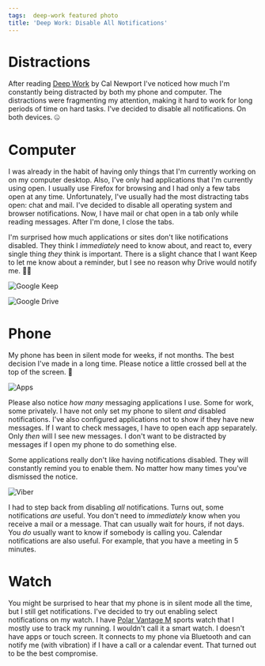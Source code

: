 ```yaml
---
tags:  deep-work featured photo
title: 'Deep Work: Disable All Notifications'
---
```

# Distractions

After reading [Deep Work](/deep-work) by Cal Newport I've noticed how much I'm constantly being distracted by both my phone and computer. The distractions were fragmenting my attention, making it hard to work for long periods of time on hard tasks. I've decided to disable all notifications. On both devices. 🤐

# Computer

I was already in the habit of having only things that I'm currently working on on my computer desktop. Also, I've only had applications that I'm currently using open. I usually use Firefox for browsing and I had only a few tabs open at any time. Unfortunately, I've usually had the most distracting tabs open: chat and mail. I've decided to disable all operating system and browser notifications. Now, I have mail or chat open in a tab only while reading messages. After I'm done, I close the tabs.

I'm surprised how much applications or sites don't like notifications disabled. They think I *immediately* need to know about, and react to, every single thing *they* think is important. There is a slight chance that I want Keep to let me know about a reminder, but I see no reason why Drive would notify me. 🤷‍♂️

![Google Keep](/assets/deep-work-notifications/keep.png "Google Keep")

![Google Drive](/assets/deep-work-notifications/drive.png "Google Drive")

# Phone

My phone has been in silent mode for weeks, if not months. The best decision I've made in a long time. Please notice a little crossed bell at the top of the screen. 🔕

![Apps](/assets/deep-work-notifications/apps.jpg "Apps")

Please also notice *how many* messaging applications I use. Some for work, some privately. I have not only set my phone to silent *and* disabled notifications. I've also configured applications not to show if they have new messages. If I want to check messages, I have to open each app separately. Only *then* will I see new messages. I don't want to be distracted by messages if I open my phone to do something else.

Some applications really don't like having notifications disabled. They will constantly remind you to enable them. No matter how many times you've dismissed the notice.

![Viber](/assets/deep-work-notifications/viber.jpg "Viber")

I had to step back from disabling *all* notifications. Turns out, some notifications *are* useful. You don't need to *immediately* know when you receive a mail or a message. That can usually wait for hours, if not days. You *do* usually want to know if somebody is calling you. Calendar notifications are also useful. For example, that you have a meeting in 5 minutes.


# Watch

You might be surprised to hear that my phone is in silent mode all the time, but I still get notifications. I've decided to try out enabling select notifications on my watch. I have [Polar Vantage M](https://www.polar.com/en/vantage/m) sports watch that I mostly use to track my running. I wouldn't call it a smart watch. I doesn't have apps or touch screen. It connects to my phone via Bluetooth and can notify me (with vibration) if I have a call or a calendar event. That turned out to be the best compromise.
